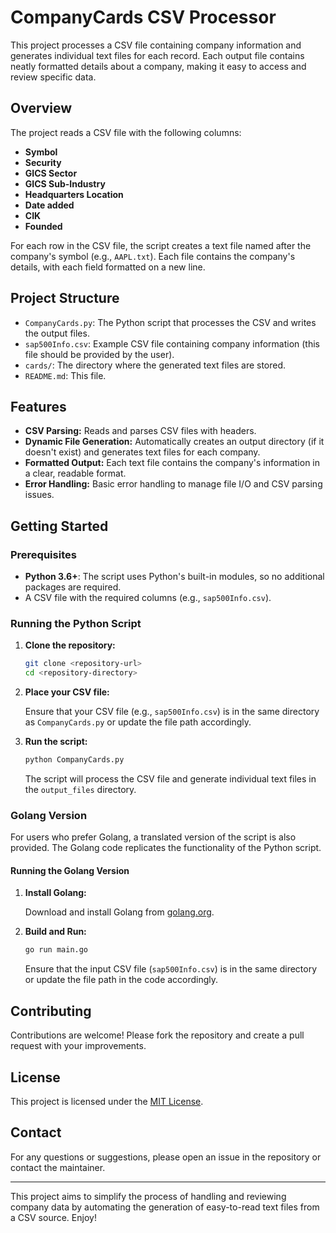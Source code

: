 # CompanyCards CSV Processor

This project processes a CSV file containing company information and generates individual text files for each record. Each output file contains neatly formatted details about a company, making it easy to access and review specific data.

## Overview

The project reads a CSV file with the following columns:
- **Symbol**
- **Security**
- **GICS Sector**
- **GICS Sub-Industry**
- **Headquarters Location**
- **Date added**
- **CIK**
- **Founded**

For each row in the CSV file, the script creates a text file named after the company's symbol (e.g., `AAPL.txt`). Each file contains the company's details, with each field formatted on a new line.

## Project Structure

- `CompanyCards.py`: The Python script that processes the CSV and writes the output files.
- `sap500Info.csv`: Example CSV file containing company information (this file should be provided by the user).
- `cards/`: The directory where the generated text files are stored.
- `README.md`: This file.

## Features

- **CSV Parsing:** Reads and parses CSV files with headers.
- **Dynamic File Generation:** Automatically creates an output directory (if it doesn't exist) and generates text files for each company.
- **Formatted Output:** Each text file contains the company's information in a clear, readable format.
- **Error Handling:** Basic error handling to manage file I/O and CSV parsing issues.

## Getting Started

### Prerequisites

- **Python 3.6+**: The script uses Python's built-in modules, so no additional packages are required.
- A CSV file with the required columns (e.g., `sap500Info.csv`).

### Running the Python Script

1. **Clone the repository:**

   ```bash
   git clone <repository-url>
   cd <repository-directory>
   ```

2. **Place your CSV file:**

   Ensure that your CSV file (e.g., `sap500Info.csv`) is in the same directory as `CompanyCards.py` or update the file path accordingly.

3. **Run the script:**

   ```bash
   python CompanyCards.py
   ```

   The script will process the CSV file and generate individual text files in the `output_files` directory.

### Golang Version

For users who prefer Golang, a translated version of the script is also provided. The Golang code replicates the functionality of the Python script.

#### Running the Golang Version

1. **Install Golang:**

   Download and install Golang from [golang.org](https://golang.org/).

2. **Build and Run:**

   ```bash
   go run main.go
   ```

   Ensure that the input CSV file (`sap500Info.csv`) is in the same directory or update the file path in the code accordingly.

## Contributing

Contributions are welcome! Please fork the repository and create a pull request with your improvements.

## License

This project is licensed under the [MIT License](LICENSE).

## Contact

For any questions or suggestions, please open an issue in the repository or contact the maintainer.

---

This project aims to simplify the process of handling and reviewing company data by automating the generation of easy-to-read text files from a CSV source. Enjoy!